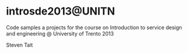introsde2013@UNITN
============

Code samples a projects for the course on Introduction to service design and engineering @ University of Trento
2013

Steven Tait
